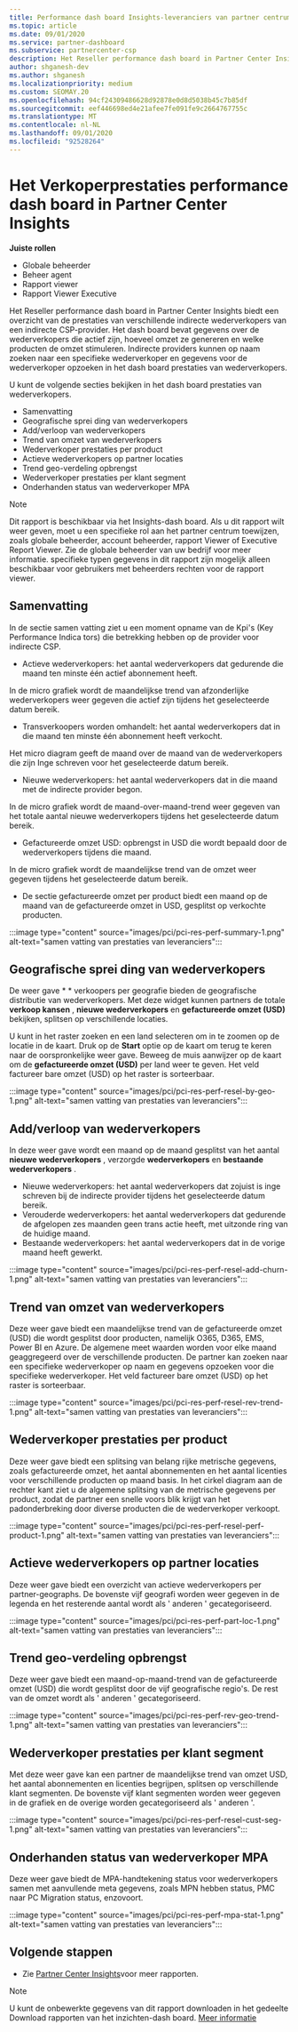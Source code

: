 ```yaml
---
title: Performance dash board Insights-leveranciers van partner centrum
ms.topic: article
ms.date: 09/01/2020
ms.service: partner-dashboard
ms.subservice: partnercenter-csp
description: Het Reseller performance dash board in Partner Center Insights biedt een overzicht van de prestaties van verschillende indirecte wederverkopers van een indirecte CSP-provider.
author: shganesh-dev
ms.author: shganesh
ms.localizationpriority: medium
ms.custom: SEOMAY.20
ms.openlocfilehash: 94cf24309486628d92878e0d8d5038b45c7b85df
ms.sourcegitcommit: eef446698ed4e21afee7fe091fe9c2664767755c
ms.translationtype: MT
ms.contentlocale: nl-NL
ms.lasthandoff: 09/01/2020
ms.locfileid: "92528264"
---
```

# <a name="reseller-performance-dashboard-in-partner-center-insights"></a>Het Verkoperprestaties performance dash board in Partner Center Insights

**Juiste rollen**

- Globale beheerder
- Beheer agent
- Rapport viewer
- Rapport Viewer Executive

Het Reseller performance dash board in Partner Center Insights biedt een overzicht van de prestaties van verschillende indirecte wederverkopers van een indirecte CSP-provider. Het dash board bevat gegevens over de wederverkopers die actief zijn, hoeveel omzet ze genereren en welke producten de omzet stimuleren. Indirecte providers kunnen op naam zoeken naar een specifieke wederverkoper en gegevens voor de wederverkoper opzoeken in het dash board prestaties van wederverkopers.

U kunt de volgende secties bekijken in het dash board prestaties van wederverkopers.

- Samenvatting
- Geografische sprei ding van wederverkopers
- Add/verloop van wederverkopers 
- Trend van omzet van wederverkopers 
- Wederverkoper prestaties per product
- Actieve wederverkopers op partner locaties
- Trend geo-verdeling opbrengst
- Wederverkoper prestaties per klant segment
- Onderhanden status van wederverkoper MPA

 > [!NOTE]
 > Dit rapport is beschikbaar via het Insights-dash board. Als u dit rapport wilt weer geven, moet u een specifieke rol aan het partner centrum toewijzen, zoals globale beheerder, account beheerder, rapport Viewer of Executive Report Viewer. Zie de globale beheerder van uw bedrijf voor meer informatie. specifieke typen gegevens in dit rapport zijn mogelijk alleen beschikbaar voor gebruikers met beheerders rechten voor de rapport viewer.

## <a name="summary"></a>Samenvatting

In de sectie samen vatting ziet u een moment opname van de Kpi's (Key Performance Indica tors) die betrekking hebben op de provider voor indirecte CSP.

- Actieve wederverkopers: het aantal wederverkopers dat gedurende die maand ten minste één actief abonnement heeft.

In de micro grafiek wordt de maandelijkse trend van afzonderlijke wederverkopers weer gegeven die actief zijn tijdens het geselecteerde datum bereik.

- Transverkoopers worden omhandelt: het aantal wederverkopers dat in die maand ten minste één abonnement heeft verkocht. 

Het micro diagram geeft de maand over de maand van de wederverkopers die zijn Inge schreven voor het geselecteerde datum bereik.

- Nieuwe wederverkopers: het aantal wederverkopers dat in die maand met de indirecte provider begon. 

In de micro grafiek wordt de maand-over-maand-trend weer gegeven van het totale aantal nieuwe wederverkopers tijdens het geselecteerde datum bereik.

- Gefactureerde omzet USD: opbrengst in USD die wordt bepaald door de wederverkopers tijdens die maand. 

In de micro grafiek wordt de maandelijkse trend van de omzet weer gegeven tijdens het geselecteerde datum bereik.

- De sectie gefactureerde omzet per product biedt een maand op de maand van de gefactureerde omzet in USD, gesplitst op verkochte producten. 

:::image type="content" source="images/pci/pci-res-perf-summary-1.png" alt-text="samen vatting van prestaties van leveranciers":::

## <a name="geographical-spread-of-resellers"></a>Geografische sprei ding van wederverkopers

De weer gave * * verkoopers per geografie bieden de geografische distributie van wederverkopers. Met deze widget kunnen partners de totale **verkoop kansen** , **nieuwe wederverkopers** en **gefactureerde omzet (USD)** bekijken, splitsen op verschillende locaties.

U kunt in het raster zoeken en een land selecteren om in te zoomen op de locatie in de kaart. Druk op de **Start** optie op de kaart om terug te keren naar de oorspronkelijke weer gave. Beweeg de muis aanwijzer op de kaart om de **gefactureerde omzet (USD)** per land weer te geven. Het veld factureer bare omzet (USD) op het raster is sorteerbaar.

:::image type="content" source="images/pci/pci-res-perf-resel-by-geo-1.png" alt-text="samen vatting van prestaties van leveranciers":::

## <a name="resellers-addchurns"></a>Add/verloop van wederverkopers

In deze weer gave wordt een maand op de maand gesplitst van het aantal **nieuwe wederverkopers** , verzorgde **wederverkopers** en **bestaande wederverkopers** . 

- Nieuwe wederverkopers: het aantal wederverkopers dat zojuist is inge schreven bij de indirecte provider tijdens het geselecteerde datum bereik.
- Verouderde wederverkopers: het aantal wederverkopers dat gedurende de afgelopen zes maanden geen trans actie heeft, met uitzonde ring van de huidige maand.
- Bestaande wederverkopers: het aantal wederverkopers dat in de vorige maand heeft gewerkt.

:::image type="content" source="images/pci/pci-res-perf-resel-add-churn-1.png" alt-text="samen vatting van prestaties van leveranciers":::

## <a name="resellers-revenue-trend"></a>Trend van omzet van wederverkopers 

Deze weer gave biedt een maandelijkse trend van de gefactureerde omzet (USD) die wordt gesplitst door producten, namelijk O365, D365, EMS, Power BI en Azure. De algemene meet waarden worden voor elke maand geaggregeerd over de verschillende producten. De partner kan zoeken naar een specifieke wederverkoper op naam en gegevens opzoeken voor die specifieke wederverkoper. Het veld factureer bare omzet (USD) op het raster is sorteerbaar.

:::image type="content" source="images/pci/pci-res-perf-resel-rev-trend-1.png" alt-text="samen vatting van prestaties van leveranciers":::

## <a name="reseller-performance-by-products"></a>Wederverkoper prestaties per product

Deze weer gave biedt een splitsing van belang rijke metrische gegevens, zoals gefactureerde omzet, het aantal abonnementen en het aantal licenties voor verschillende producten op maand basis. In het cirkel diagram aan de rechter kant ziet u de algemene splitsing van de metrische gegevens per product, zodat de partner een snelle voors blik krijgt van het padonderbreking door diverse producten die de wederverkoper verkoopt.

:::image type="content" source="images/pci/pci-res-perf-resel-perf-product-1.png" alt-text="samen vatting van prestaties van leveranciers":::

## <a name="active-resellers-by-partner-locations"></a>Actieve wederverkopers op partner locaties

Deze weer gave biedt een overzicht van actieve wederverkopers per partner-geographs. De bovenste vijf geografi worden weer gegeven in de legenda en het resterende aantal wordt als ' anderen ' gecategoriseerd.

:::image type="content" source="images/pci/pci-res-perf-part-loc-1.png" alt-text="samen vatting van prestaties van leveranciers":::

## <a name="revenue-geo-distribution-trend"></a>Trend geo-verdeling opbrengst

Deze weer gave biedt een maand-op-maand-trend van de gefactureerde omzet (USD) die wordt gesplitst door de vijf geografische regio's.  De rest van de omzet wordt als ' anderen ' gecategoriseerd.

:::image type="content" source="images/pci/pci-res-perf-rev-geo-trend-1.png" alt-text="samen vatting van prestaties van leveranciers":::

## <a name="reseller-performance-by-customer-segment"></a>Wederverkoper prestaties per klant segment

Met deze weer gave kan een partner de maandelijkse trend van omzet USD, het aantal abonnementen en licenties begrijpen, splitsen op verschillende klant segmenten. De bovenste vijf klant segmenten worden weer gegeven in de grafiek en de overige worden gecategoriseerd als ' anderen '.

:::image type="content" source="images/pci/pci-res-perf-resel-cust-seg-1.png" alt-text="samen vatting van prestaties van leveranciers":::

## <a name="reseller-mpa-signing-status"></a>Onderhanden status van wederverkoper MPA

Deze weer gave biedt de MPA-handtekening status voor wederverkopers samen met aanvullende meta gegevens, zoals MPN hebben status, PMC naar PC Migration status, enzovoort.

:::image type="content" source="images/pci/pci-res-perf-mpa-stat-1.png" alt-text="samen vatting van prestaties van leveranciers":::

## <a name="next-steps"></a>Volgende stappen

- Zie [Partner Center Insights](partner-center-insights.md)voor meer rapporten.

>[!NOTE] 
> U kunt de onbewerkte gegevens van dit rapport downloaden in het gedeelte Download rapporten van het inzichten-dash board. [Meer informatie](pci-download-reports.md) 
